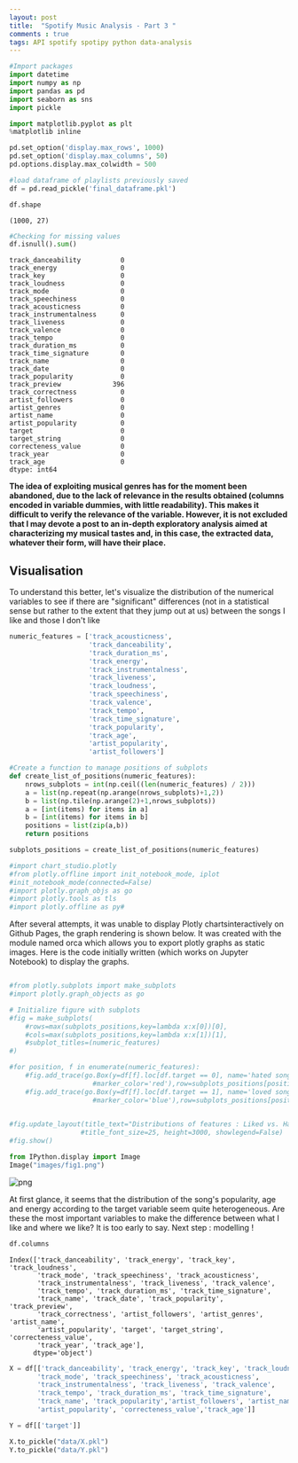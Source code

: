 ```yaml
---
layout: post
title:  "Spotify Music Analysis - Part 3 "
comments : true
tags: API spotify spotipy python data-analysis
---
```


```python
#Import packages
import datetime
import numpy as np
import pandas as pd
import seaborn as sns
import pickle

import matplotlib.pyplot as plt
%matplotlib inline
```


```python
pd.set_option('display.max_rows', 1000)
pd.set_option('display.max_columns', 50)
pd.options.display.max_colwidth = 500
```


```python
#load dataframe of playlists previously saved
df = pd.read_pickle('final_dataframe.pkl')
```


```python
df.shape
```




    (1000, 27)




```python
#Checking for missing values
df.isnull().sum()
```




    track_danceability          0
    track_energy                0
    track_key                   0
    track_loudness              0
    track_mode                  0
    track_speechiness           0
    track_acousticness          0
    track_instrumentalness      0
    track_liveness              0
    track_valence               0
    track_tempo                 0
    track_duration_ms           0
    track_time_signature        0
    track_name                  0
    track_date                  0
    track_popularity            0
    track_preview             396
    track_correctness           0
    artist_followers            0
    artist_genres               0
    artist_name                 0
    artist_popularity           0
    target                      0
    target_string               0
    correcteness_value          0
    track_year                  0
    track_age                   0
    dtype: int64



**The idea of exploiting musical genres has for the moment been abandoned, due to the lack of relevance in the results obtained (columns encoded in variable dummies, with little readability). This makes it difficult to verify the relevance of the variable. However, it is not excluded that I may devote a post to an in-depth exploratory analysis aimed at characterizing my musical tastes and, in this case, the extracted data, whatever their form, will have their place.**

## Visualisation

To understand this better, let's visualize the distribution of the numerical variables to see if there are "significant" differences (not in a statistical sense but rather to the extent that they jump out at us) between the songs I like and those I don't like


```python
numeric_features = ['track_acousticness',
                    'track_danceability',
                    'track_duration_ms',
                    'track_energy',
                    'track_instrumentalness',
                    'track_liveness',
                    'track_loudness',
                    'track_speechiness',
                    'track_valence',
                    'track_tempo',
                    'track_time_signature',
                    'track_popularity',
                    'track_age',
                    'artist_popularity',
                    'artist_followers']
```


```python
#Create a function to manage positions of subplots
def create_list_of_positions(numeric_features):
    nrows_subplots = int(np.ceil((len(numeric_features) / 2)))
    a = list(np.repeat(np.arange(nrows_subplots)+1,2))
    b = list(np.tile(np.arange(2)+1,nrows_subplots))
    a = [int(items) for items in a]
    b = [int(items) for items in b]
    positions = list(zip(a,b))
    return positions
```


```python
subplots_positions = create_list_of_positions(numeric_features)
```


```python
#import chart_studio.plotly 
#from plotly.offline import init_notebook_mode, iplot
#init_notebook_mode(connected=False)
#import plotly.graph_objs as go
#import plotly.tools as tls
#import plotly.offline as py#
```

After several attempts, it was unable to display Plotly chartsinteractively on Github Pages, the graph rendering is shown below. It was created with the module named orca which allows you to export plotly graphs as static images. Here is the code initially written (which works on Jupyter Notebook) to display the graphs.


```python

#from plotly.subplots import make_subplots
#import plotly.graph_objects as go

# Initialize figure with subplots
#fig = make_subplots(
    #rows=max(subplots_positions,key=lambda x:x[0])[0], 
    #cols=max(subplots_positions,key=lambda x:x[1])[1],
    #subplot_titles=(numeric_features)
#)

#for position, f in enumerate(numeric_features):
    #fig.add_trace(go.Box(y=df[f].loc[df.target == 0], name='hated songs', 
                     #marker_color='red'),row=subplots_positions[position][0], col=subplots_positions[position][1])
    #fig.add_trace(go.Box(y=df[f].loc[df.target == 1], name='loved songs', 
                     #marker_color='blue'),row=subplots_positions[position][0], col=subplots_positions[position][1])
    

#fig.update_layout(title_text="Distributions of features : Liked vs. Hated Songs", 
                  #title_font_size=25, height=3000, showlegend=False)
#fig.show()
```


```python
from IPython.display import Image
Image("images/fig1.png")
```

![png](https://raw.githubusercontent.com/amdmh/amdmh.github.io/master/_posts/img/spotify/output_13_0.png)


At first glance, it seems that the distribution of the song's popularity, age and energy according to the target variable seem quite heterogeneous. Are these the most important variables to make the difference between what I like and where we like? It is too early to say. Next step : modelling ! 


```python
df.columns
```




    Index(['track_danceability', 'track_energy', 'track_key', 'track_loudness',
           'track_mode', 'track_speechiness', 'track_acousticness',
           'track_instrumentalness', 'track_liveness', 'track_valence',
           'track_tempo', 'track_duration_ms', 'track_time_signature',
           'track_name', 'track_date', 'track_popularity', 'track_preview',
           'track_correctness', 'artist_followers', 'artist_genres', 'artist_name',
           'artist_popularity', 'target', 'target_string', 'correcteness_value',
           'track_year', 'track_age'],
          dtype='object')




```python
X = df[['track_danceability', 'track_energy', 'track_key', 'track_loudness',
       'track_mode', 'track_speechiness', 'track_acousticness',
       'track_instrumentalness', 'track_liveness', 'track_valence',
       'track_tempo', 'track_duration_ms', 'track_time_signature',
       'track_name', 'track_popularity','artist_followers', 'artist_name',
       'artist_popularity', 'correcteness_value','track_age']]
```


```python
Y = df[['target']]
```


```python
X.to_pickle("data/X.pkl")
Y.to_pickle("data/Y.pkl")
```
